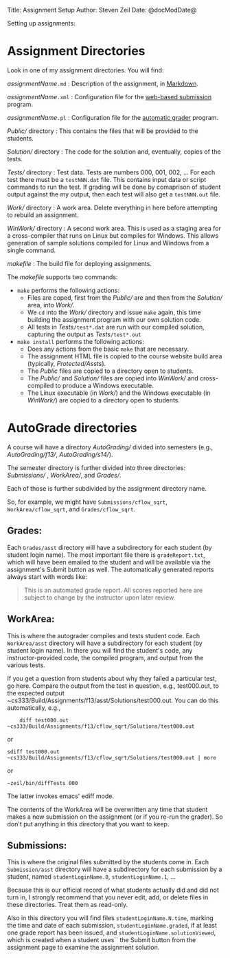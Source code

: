 Title: Assignment Setup
Author: Steven Zeil
Date: @docModDate@

Setting up assignments:

# Assignment Directories

Look in one of my assignment directories.  You will find:

_assignmentName_`.md`
: Description of the assignment, in [Markdown](../markdown/index.html).

_assignmentName_`.xml`
: Configuration file for the [web-based submission](http://www.cs.odu.edu/~zeil/websubmit/websubmit.pdf) program.

_assignmentName_`.pl`
: Configuration file for the [automatic grader](http://www.cs.odu.edu/~zeil/websubmit/autograde.pdf) program.

_Public/_ directory
: This contains the files that will be provided to the students.

_Solution/_ directory
: The code for the solution and, eventually, copies of the tests.

_Tests/_ directory
: Test data. Tests are numbers 000, 001, 002, ...  For each test there
    must be a `testNNN.dat` file. This contains input data or script
    commands to run the test. If grading will be done by comaprison of
    student output against the my output, then each test will also get
    a `testNNN.out` file.

_Work/_ directory
: A work area. Delete everything in here before attempting to
    rebuild an assignment.

_WinWork/_ directory
: A second work area. This is used as a staging area for a
    cross-compiler that runs on Linux but compiles for Windows. This
    allows generation of sample solutions compiled for Linux and
    Windows from a single command.


_makefile_
: The build file for deploying assignments.


The _makefile_ supports two commands:

* `make` performs the following actions:
    - Files are coped, first from the _Public/_ are and then from the
      _Solution/_ area, into _Work/_.
	- We `cd` into the _Work/_ directory and issue `make` again, this
      time building the assignment program with our own solution code.
	- All tests in _Tests_`/test*.dat` are run with our compiled
      solution, capturing the output as _Tests_`/test*.out`
* `make install` performs the following actions:
    - Does any actions from the basic `make` that are necessary.
	- The assignment HTML file is copied to the course website build
      area (typically, _Protected/Assts_).
	- The _Public_ files are copied to a directory open to students.
	- The _Public/_ and _Solution/_ files are copied into _WinWork/_
      and cross-compiled to produce a Windows executable.
	- The Linux executable (in _Work/_) and the Windows executable (in
      _WinWork/_) are copied to a directory open to students.


# AutoGrade directories

A course will have a directory _AutoGrading/_ divided into semesters
(e.g., _AutoGrading/f13/_, _AutoGrading/s14/_).

The semester directory is further divided into three directories: _Submissions/_
, _WorkArea/_, and _Grades/_.

Each of those is further subdivided by the assignment directory name.

So, for example, we might  have `Submissions/cflow_sqrt`, `WorkArea/cflow_sqrt`, and `Grades/cflow_sqrt`.

## Grades:

Each `Grades/asst` directory will have a subdirectory for each student
(by student login name). The most important file there is
`gradeReport.txt`, which will have been emailed to the student and will
be available via the assignment's Submit button as well.  The
automatically generated reports always start with words like:

>    This is an automated grade report. All scores reported here are
>    subject to change by the instructor upon later review.

## WorkArea:

This is where the autograder compiles and tests student code. Each
`WorkArea/asst` directory will have a subdirectory for each student (by
student login name).  In there you will find the student's code, any
instructor-provided code, the compiled program, and output from the
various tests.

If you get a question from students about why they failed a particular
test, go here. Compare the output from the test in question, e.g.,
test000.out, to the expected output
~cs333/Build/Assignments/f13/asst/Solutions/test000.out. You can do
this automatically, e.g.,

```
    diff test000.out ~cs333/Build/Assignments/f13/cflow_sqrt/Solutions/test000.out
```

or

```
sdiff test000.out ~cs333/Build/Assignments/f13/cflow_sqrt/Solutions/test000.out | more
```

or

```
~zeil/bin/diffTests 000
```

The latter invokes emacs' ediff mode.

The contents of the WorkArea will be overwritten any time that student makes a new submission on the assignment (or if you re-run the grader). So don't put anything in this directory that you want to keep.



## Submissions:

This is where the original files submitted by the students come
in. Each `Submission/asst` directory will have a subdirectory for each
submission by a student, named `studentLoginName.0`,
`studentLoginName.1`, ...

Because this is our official record of what students actually did and
did not turn in, I strongly recommend that you never edit, add, or
delete files in these directories. Treat them as read-only.

Also in this directory you will find files `studentLoginName.N.time`,
marking the time and date of each submission, `studentLoginName.graded`,
if at least one grade report has been issued, and
`studentLoginName.solutionViewed`, which is created when a student uses``
the Submit button from the assignment page to examine the assignment
solution.




